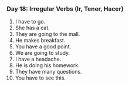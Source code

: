 
### Day 18: Irregular Verbs (Ir, Tener, Hacer)
1. I have to go.
2. She has a cat.
3. They are going to the mall.
4. He makes breakfast.
5. You have a good point.
6. We are going to study.
7. I have a headache.
8. He is doing his homework.
9. They have many questions.
10. You have to see this.